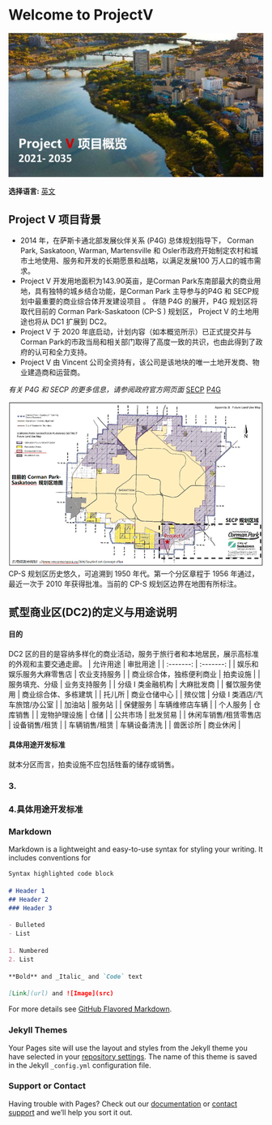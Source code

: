 # Welcome to ProjectV 

![Header](/docs/assets/V1c.PNG)

**选择语言:** [英文](https://taishanwei.github.io/ProjectVE/) 

## Project V 项目背景

- 2014 年，在萨斯卡通北部发展伙伴关系 (P4G) 总体规划指导下， Corman Park, Saskatoon, Warman, Martensville 和 Osler市政府开始制定农村和城市土地使用、服务和开发的长期愿景和战略，以满足发展100 万人口的城市需求。
- Project V 开发用地面积为143.90英亩，是Corman Park东南部最大的商业用地，具有独特的城乡结合功能，是Corman Park 主导参与的P4G 和 SECP规划中最重要的商业综合体开发建设项目 。 伴随 P4G 的展开，P4G 规划区将取代目前的 Corman Park-Saskatoon (CP-S ) 规划区， Project V 的土地用途也将从 DC1 扩展到 DC2。
- Project V 于 2020 年底启动，计划内容（如本概览所示）已正式提交并与 Corman Park的市政当局和相关部门取得了高度一致的共识，也由此得到了政府的认可和全力支持。
- Project V 由 Vincent 公司全资持有，该公司是该地块的唯一土地开发商、物业建造商和运营商。

_有关 P4G 和 SECP 的更多信息，请参阅政府官方网页面_ 
[SECP](https://www.rmcormanpark.ca/306/South-East-Concept-Plan)
[P4G](https://partnershipforgrowth.ca/about)

![Map](/docs/assets/1C.PNG)
  CP-S 规划区历史悠久，可追溯到 1950 年代。第一个分区章程于 1956 年通过，最近一次于 2010 年获得批准。当前的 CP-S 规划区边界在地图有所标注。

## 贰型商业区(DC2)的定义与用途说明
#### 目的
DC2 区的目的是容纳多样化的商业活动，服务于旅行者和本地居民，展示高标准的外观和主要交通走廊。
| 允许用途 | 审批用途 |
| :-------: | :-------: |
| 娱乐和娱乐服务大麻零售店 | 农业支持服务 |
| 商业综合体，独栋便利商业 | 拍卖设施 |
| 服务填充、分级 | 业务支持服务 |
| 分级 I 类金融机构 | 大麻批发商 |
| 餐饮服务使用 | 商业综合体、多栋建筑 |
| 托儿所 | 商业仓储中心 |
| 殡仪馆 | 分级 I 类酒店/汽车旅馆/办公室 |
| 加油站 | 服务站 |
| 保健服务 | 车辆维修店车辆 |
| 个人服务 | 仓库销售 |
| 宠物护理设施 | 仓储 |
| 公共市场 | 批发贸易 |
| 休闲车销售/租赁零售店 | 设备销售/租赁 |
| 车辆销售/租赁 | 车辆设备清洗 |
| 兽医诊所 | 商业休闲 |
#### 具体用途开发标准
就本分区而言，拍卖设施不应包括牲畜的储存或销售。




### 3.
### 4.具体用途开发标准


### Markdown

Markdown is a lightweight and easy-to-use syntax for styling your writing. It includes conventions for

```markdown
Syntax highlighted code block

# Header 1
## Header 2
### Header 3

- Bulleted
- List

1. Numbered
2. List

**Bold** and _Italic_ and `Code` text

[Link](url) and ![Image](src)
```

For more details see [GitHub Flavored Markdown](https://guides.github.com/features/mastering-markdown/).

### Jekyll Themes

Your Pages site will use the layout and styles from the Jekyll theme you have selected in your [repository settings](https://github.com/Taishanwei/ProjectV/settings/pages). The name of this theme is saved in the Jekyll `_config.yml` configuration file.

### Support or Contact

Having trouble with Pages? Check out our [documentation](https://docs.github.com/categories/github-pages-basics/) or [contact support](https://support.github.com/contact) and we’ll help you sort it out.
